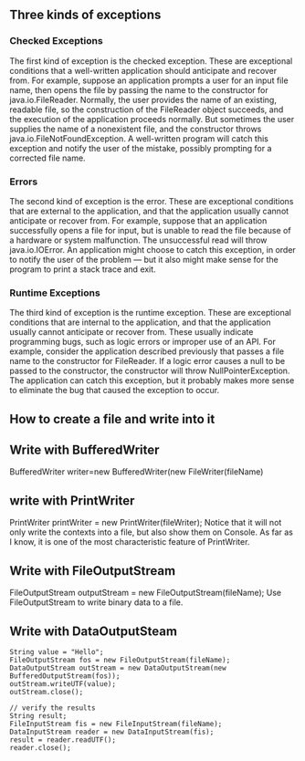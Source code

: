 ## Three kinds of exceptions
### Checked Exceptions
The first kind of exception is the checked exception. These are exceptional conditions that a well-written application should anticipate and recover from. For example, suppose an application prompts a user for an input file name, then opens the file by passing the name to the constructor for java.io.FileReader. Normally, the user provides the name of an existing, readable file, so the construction of the FileReader object succeeds, and the execution of the application proceeds normally. But sometimes the user supplies the name of a nonexistent file, and the constructor throws java.io.FileNotFoundException. A well-written program will catch this exception and notify the user of the mistake, possibly prompting for a corrected file name.

### Errors
The second kind of exception is the error. These are exceptional conditions that are external to the application, and that the application usually cannot anticipate or recover from. For example, suppose that an application successfully opens a file for input, but is unable to read the file because of a hardware or system malfunction. The unsuccessful read will throw java.io.IOError. An application might choose to catch this exception, in order to notify the user of the problem — but it also might make sense for the program to print a stack trace and exit.

### Runtime Exceptions
The third kind of exception is the runtime exception. These are exceptional conditions that are internal to the application, and that the application usually cannot anticipate or recover from. These usually indicate programming bugs, such as logic errors or improper use of an API. For example, consider the application described previously that passes a file name to the constructor for FileReader. If a logic error causes a null to be passed to the constructor, the constructor will throw NullPointerException. The application can catch this exception, but it probably makes more sense to eliminate the bug that caused the exception to occur.

## How to create a file and write into it

## Write with BufferedWriter
BufferedWriter writer=new BufferedWriter(new FileWriter(fileName)

## write with PrintWriter
PrintWriter printWriter = new PrintWriter(fileWriter);
Notice that it will not only write the contexts into a file, but also show them on Console. As far as I know, it is one of the most characteristic feature of PrintWriter. 

## Write with FileOutputStream
FileOutputStream outputStream = new FileOutputStream(fileName);
Use FileOutputStream to write binary data to a file.
## Write with DataOutputSteam
    String value = "Hello";
    FileOutputStream fos = new FileOutputStream(fileName);
    DataOutputStream outStream = new DataOutputStream(new BufferedOutputStream(fos));
    outStream.writeUTF(value);
    outStream.close();
 
    // verify the results
    String result;
    FileInputStream fis = new FileInputStream(fileName);
    DataInputStream reader = new DataInputStream(fis);
    result = reader.readUTF();
    reader.close();
